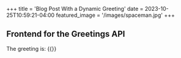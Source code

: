 +++
title = 'Blog Post With a Dynamic Greeting'
date = 2023-10-25T10:59:21-04:00
featured_image = '/images/spaceman.jpg'
+++

## Frontend for the Greetings API

The greeting is: {{<greeting>}}

